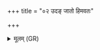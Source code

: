 +++
title = "०२ उदङ् जातो हिमवतः"

+++
<details><summary>मूलम् (GR)</summary>

उदङ् जातो हिमवतः +++(Bhatt. udag)+++  
स प्राच्यां नीयसे जनम् ।  
तत्र कुष्ठस्य नामान्य्  
उत्तमानि वि भेजिरे ॥
</details>